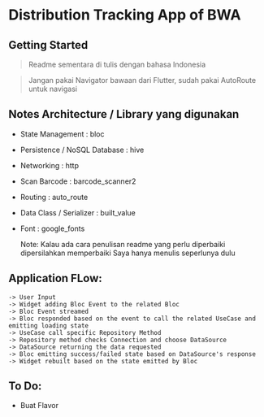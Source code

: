 # Distribution Tracking App of BWA

## Getting Started

> Readme sementara di tulis dengan bahasa Indonesia

> Jangan pakai Navigator bawaan dari Flutter, sudah pakai AutoRoute untuk navigasi
## Notes Architecture / Library yang digunakan

- State Management : bloc
- Persistence / NoSQL Database : hive
- Networking : http
- Scan Barcode : barcode_scanner2
- Routing : auto_route
- Data Class / Serializer : built_value
- Font : google_fonts


    Note: 
    Kalau ada cara penulisan readme yang perlu diperbaiki dipersilahkan memperbaiki
    Saya hanya menulis seperlunya dulu

## Application FLow:
    -> User Input 
    -> Widget adding Bloc Event to the related Bloc
    -> Bloc Event streamed
    -> Bloc responded based on the event to call the related UseCase and emitting loading state
    -> UseCase call specific Repository Method 
    -> Repository method checks Connection and choose DataSource
    -> DataSource returning the data requested
    -> Bloc emitting success/failed state based on DataSource's response
    -> Widget rebuilt based on the state emitted by Bloc

## To Do:

- Buat Flavor
